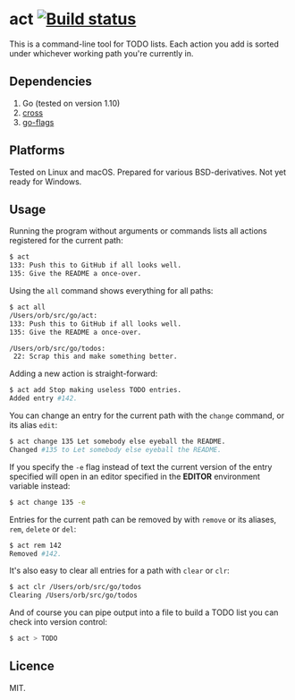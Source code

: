 # act [![Build status](https://travis-ci.org/Urethramancer/act.svg)](https://travis-ci.org/Urethramancer/act)
This is a command-line tool for TODO lists. Each action you add is sorted under whichever working path you're currently in.

##  Dependencies
1. Go (tested on version 1.10)
2. [cross](https://github.com/Urethramancer/cross)
3. [go-flags](https://github.com/jessevdk/go-flags)

## Platforms
Tested on Linux and macOS. Prepared for various BSD-derivatives. Not yet ready for Windows.

## Usage
Running the program without arguments or commands lists all actions registered for the current path:

```sh
$ act
133: Push this to GitHub if all looks well.
135: Give the README a once-over.
```

Using the `all` command shows everything for all paths:

```sh
$ act all
/Users/orb/src/go/act:
133: Push this to GitHub if all looks well.
135: Give the README a once-over.

/Users/orb/src/go/todos:
 22: Scrap this and make something better.
```

Adding a new action is straight-forward:

```sh
$ act add Stop making useless TODO entries.
Added entry #142.
```

You can change an entry for the current path with the `change` command, or its alias `edit`:

```sh
$ act change 135 Let somebody else eyeball the README.
Changed #135 to Let somebody else eyeball the README.
```

If you specify the `-e` flag instead of text the current version of the entry specified will open in an editor specified in the **EDITOR** environment variable instead:

```sh
$ act change 135 -e
```

Entries for the current path can be removed by with `remove` or its aliases, `rem`, `delete` or `del`:

```sh
$ act rem 142
Removed #142.
```

It's also easy to clear all entries for a path with `clear` or `clr`:

```sh
$ act clr /Users/orb/src/go/todos
Clearing /Users/orb/src/go/todos
```

And of course you can pipe output into a file to build a TODO list you can check into version control:

```sh
$ act > TODO
```

## Licence
MIT.
